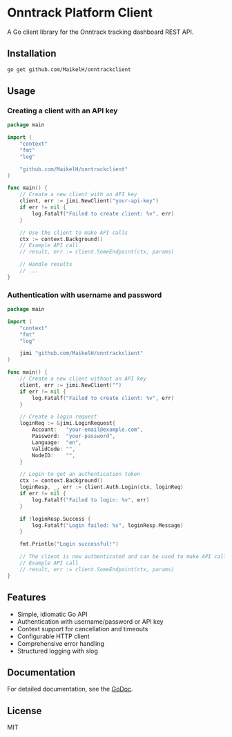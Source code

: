 # Onntrack Platform Client

A Go client library for the Onntrack tracking dashboard REST API.

## Installation

```bash
go get github.com/MaikelH/onntrackclient
```

## Usage

### Creating a client with an API key

```go
package main

import (
    "context"
    "fmt"
    "log"

    "github.com/MaikelH/onntrackclient"
)

func main() {
    // Create a new client with an API key
    client, err := jimi.NewClient("your-api-key")
    if err != nil {
        log.Fatalf("Failed to create client: %v", err)
    }

    // Use the client to make API calls
    ctx := context.Background()
    // Example API call
    // result, err := client.SomeEndpoint(ctx, params)

    // Handle results
    // ...
}
```

### Authentication with username and password

```go
package main

import (
    "context"
    "fmt"
    "log"

    jimi "github.com/MaikelH/onntrackclient"
)

func main() {
    // Create a new client without an API key
    client, err := jimi.NewClient("")
    if err != nil {
        log.Fatalf("Failed to create client: %v", err)
    }

    // Create a login request
    loginReq := &jimi.LoginRequest{
        Account:   "your-email@example.com",
        Password:  "your-password",
        Language:  "en",
        ValidCode: "",
        NodeID:    "",
    }

    // Login to get an authentication token
    ctx := context.Background()
    loginResp, _, err := client.Auth.Login(ctx, loginReq)
    if err != nil {
        log.Fatalf("Failed to login: %v", err)
    }

    if !loginResp.Success {
        log.Fatalf("Login failed: %s", loginResp.Message)
    }

    fmt.Println("Login successful!")

    // The client is now authenticated and can be used to make API calls
    // Example API call
    // result, err := client.SomeEndpoint(ctx, params)
}
```

## Features

- Simple, idiomatic Go API
- Authentication with username/password or API key
- Context support for cancellation and timeouts
- Configurable HTTP client
- Comprehensive error handling
- Structured logging with slog

## Documentation

For detailed documentation, see the [GoDoc](https://pkg.go.dev/github.com/MaikelH/onntrackclient).

## License

MIT
